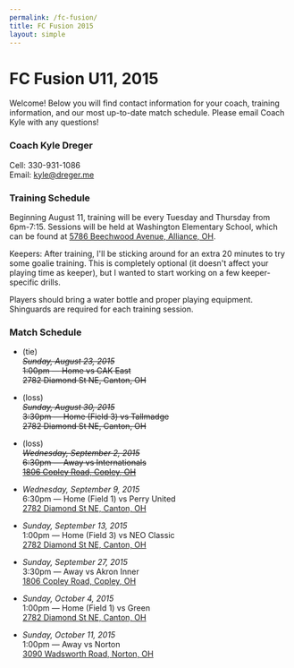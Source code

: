 ```yaml
---
permalink: /fc-fusion/
title: FC Fusion 2015
layout: simple
---
```


# FC Fusion U11, 2015
Welcome! Below you will find contact information for your coach, training information, and our most up-to-date match schedule. Please email Coach Kyle with any questions!

### <a name="coach"></a> Coach Kyle Dreger
Cell: 330-931-1086  
Email: [kyle@dreger.me](mailto:kyle+fc@dreger.me)

<!--### <a name="notes"></a> Notes from Coach
- Week 2 &mdash; Our first match was hard fought, and I was happy with the result! This week we've been working on keeping our formation throughout matches, and we've been spending a lot of time on moving the ball from one end of the pitch to the other. We've also started introducing more cardio into the training sessions, and I'm excited to see how it pays off during the coming match.
- Week 1 &mdash; We've had a good first week of practice and really focused on the fundamentals. I liked how much we were communicating during the passing drills, and I like the intensity that was shown during our Germany vs Brazil drill. Keep up the hard work!
- Preseason &mdash; Welcome players and parents! I'm excited to get this season underway, and I look forward to meeting you all at our first training session. If you have any questions, feel free to shoot me an email or text message. See you at training on August 11!-->

### <a name="training"></a> Training Schedule
Beginning August 11, training will be every Tuesday and Thursday from 6pm-7:15. Sessions will be held at Washington Elementary School, which can be found at [5786 Beechwood Avenue, Alliance, OH](https://goo.gl/maps/mbHJS).

Keepers: After training, I'll be sticking around for an extra 20 minutes to try some goalie training. This is completely optional (it doesn't affect your playing time as keeper), but I wanted to start working on a few keeper-specific drills.

Players should bring a water bottle and proper playing equipment. Shinguards are required for each training session.

### <a name="schedule"></a> Match Schedule

- (tie)<br>
  ~~_Sunday, August 23, 2015_ <br>
  1:00pm &mdash; Home vs CAK East<br>
  2782 Diamond St NE, Canton, OH~~

- (loss)<br>
  ~~_Sunday, August 30, 2015_<br>
  3:30pm &mdash; Home (Field 3) vs Tallmadge<br>
  2782 Diamond St NE, Canton, OH~~

- (loss)<br>
  ~~_Wednesday, September 2, 2015_<br>
  6:30pm &mdash; Away vs Internationals<br>
  [1806 Copley Road, Copley, OH][copley]~~

- _Wednesday, September 9, 2015_<br>
  6:30pm &mdash; Home (Field 1) vs Perry United<br>
  [2782 Diamond St NE, Canton, OH][home]

- _Sunday, September 13, 2015_<br>
  1:00pm &mdash; Home (Field 3) vs NEO Classic<br>
  [2782 Diamond St NE, Canton, OH][home]

- _Sunday, September 27, 2015_<br>
  3:30pm &mdash; Away vs Akron Inner<br>
  [1806 Copley Road, Copley, OH][copley]

- _Sunday, October 4, 2015_<br>
  1:00pm &mdash; Home (Field 1) vs Green<br>
  [2782 Diamond St NE, Canton, OH][home]

- _Sunday, October 11, 2015_<br>
  1:00pm &mdash; Away vs Norton<br>
  [3090 Wadsworth Road, Norton, OH][oakleaf]

  [home]: https://goo.gl/maps/3h3zn
  [copley]: https://goo.gl/maps/IQsKS
  [oakleaf]: https://goo.gl/maps/5taCi
